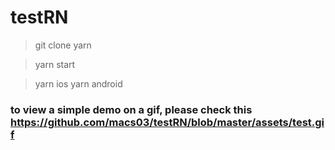 # testRN

>git clone
>yarn

>yarn start

>yarn ios 
>yarn android

### to view a simple demo on a gif, please check this  https://github.com/macs03/testRN/blob/master/assets/test.gif
